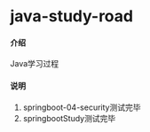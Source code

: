 # java-study-road

#### 介绍
Java学习过程

#### 说明

1.  springboot-04-security测试完毕
2.  springbootStudy测试完毕
